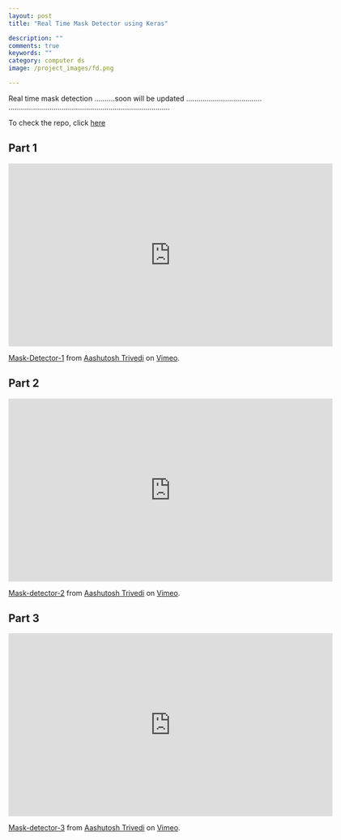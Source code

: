 ```yaml
---
layout: post
title: "Real Time Mask Detector using Keras"

description: ""
comments: true
keywords: ""
category: computer ds
image: /project_images/fd.png

---
```


Real time mask detection ..........soon will be updated .....................................
...............................................................................

To check the repo, click [here](https://github.com/AashutoshTrivedi/mask_detectorme)
## Part 1

<iframe src="https://player.vimeo.com/video/486407739" width="640" height="361" frameborder="0" allow="autoplay; fullscreen" allowfullscreen></iframe>
<p><a href="https://vimeo.com/486407739">Mask-Detector-1</a> from <a href="https://vimeo.com/user128346394">Aashutosh Trivedi</a> on <a href="https://vimeo.com">Vimeo</a>.</p>

## Part 2

<iframe src="https://player.vimeo.com/video/486407304" width="640" height="361" frameborder="0" allow="autoplay; fullscreen" allowfullscreen></iframe>
<p><a href="https://vimeo.com/486407304">Mask-detector-2</a> from <a href="https://vimeo.com/user128346394">Aashutosh Trivedi</a> on <a href="https://vimeo.com">Vimeo</a>.</p>

## Part 3

<iframe src="https://player.vimeo.com/video/486407491" width="640" height="361" frameborder="0" allow="autoplay; fullscreen" allowfullscreen></iframe>
<p><a href="https://vimeo.com/486407491">Mask-detector-3</a> from <a href="https://vimeo.com/user128346394">Aashutosh Trivedi</a> on <a href="https://vimeo.com">Vimeo</a>.</p>
